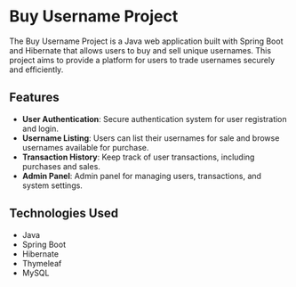 # Buy Username Project

The Buy Username Project is a Java web application built with Spring Boot and Hibernate that allows users to buy and sell unique usernames. This project aims to provide a platform for users to trade usernames securely and efficiently.

## Features

- **User Authentication**: Secure authentication system for user registration and login.
- **Username Listing**: Users can list their usernames for sale and browse usernames available for purchase.
- **Transaction History**: Keep track of user transactions, including purchases and sales.
- **Admin Panel**: Admin panel for managing users, transactions, and system settings.

## Technologies Used

- Java
- Spring Boot
- Hibernate
- Thymeleaf
- MySQL
